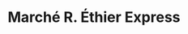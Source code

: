 ---
title: "Marché R. Éthier Express"
url: /grenville/marche-r-ethier-express/
shop: convenience
---